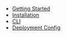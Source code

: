 - [Getting Started](getting-started)
- [Installation](installation)
- [CLI](cli)
- [Deployment Config](deployment-configuration)